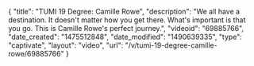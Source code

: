 {
    "title": "TUMI 19 Degree: Camille Rowe",
    "description": "We all have a destination. It doesn't matter how you get there. What's important is that you go. This is Camille Rowe's perfect journey.",
    "videoid": "69885766",
    "date_created": "1475512848",
    "date_modified": "1490639335",
    "type": "captivate",
    "layout": "video",
    "url": "\/v\/tumi-19-degree-camille-rowe\/69885766"
}